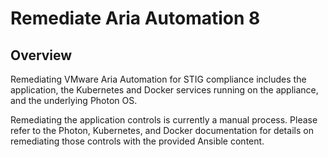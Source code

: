 # Remediate Aria Automation 8

## Overview
Remediating VMware Aria Automation for STIG compliance includes the application, the Kubernetes and Docker services running on the appliance, and the underlying Photon OS. 

Remediating the application controls is currently a manual process. Please refer to the Photon, Kubernetes, and Docker documentation for details on remediating those controls with the provided Ansible content.  
